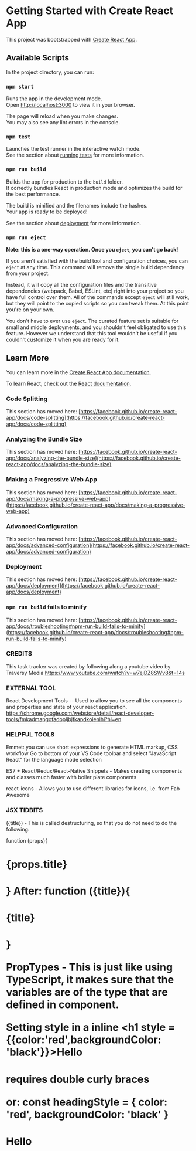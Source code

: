 # Getting Started with Create React App

This project was bootstrapped with [Create React App](https://github.com/facebook/create-react-app).

## Available Scripts

In the project directory, you can run:

### `npm start`

Runs the app in the development mode.\
Open [http://localhost:3000](http://localhost:3000) to view it in your browser.

The page will reload when you make changes.\
You may also see any lint errors in the console.

### `npm test`

Launches the test runner in the interactive watch mode.\
See the section about [running tests](https://facebook.github.io/create-react-app/docs/running-tests) for more information.

### `npm run build`

Builds the app for production to the `build` folder.\
It correctly bundles React in production mode and optimizes the build for the best performance.

The build is minified and the filenames include the hashes.\
Your app is ready to be deployed!

See the section about [deployment](https://facebook.github.io/create-react-app/docs/deployment) for more information.

### `npm run eject`

**Note: this is a one-way operation. Once you `eject`, you can't go back!**

If you aren't satisfied with the build tool and configuration choices, you can `eject` at any time. This command will remove the single build dependency from your project.

Instead, it will copy all the configuration files and the transitive dependencies (webpack, Babel, ESLint, etc) right into your project so you have full control over them. All of the commands except `eject` will still work, but they will point to the copied scripts so you can tweak them. At this point you're on your own.

You don't have to ever use `eject`. The curated feature set is suitable for small and middle deployments, and you shouldn't feel obligated to use this feature. However we understand that this tool wouldn't be useful if you couldn't customize it when you are ready for it.

## Learn More

You can learn more in the [Create React App documentation](https://facebook.github.io/create-react-app/docs/getting-started).

To learn React, check out the [React documentation](https://reactjs.org/).

### Code Splitting

This section has moved here: [https://facebook.github.io/create-react-app/docs/code-splitting](https://facebook.github.io/create-react-app/docs/code-splitting)

### Analyzing the Bundle Size

This section has moved here: [https://facebook.github.io/create-react-app/docs/analyzing-the-bundle-size](https://facebook.github.io/create-react-app/docs/analyzing-the-bundle-size)

### Making a Progressive Web App

This section has moved here: [https://facebook.github.io/create-react-app/docs/making-a-progressive-web-app](https://facebook.github.io/create-react-app/docs/making-a-progressive-web-app)

### Advanced Configuration

This section has moved here: [https://facebook.github.io/create-react-app/docs/advanced-configuration](https://facebook.github.io/create-react-app/docs/advanced-configuration)

### Deployment

This section has moved here: [https://facebook.github.io/create-react-app/docs/deployment](https://facebook.github.io/create-react-app/docs/deployment)

### `npm run build` fails to minify

This section has moved here: [https://facebook.github.io/create-react-app/docs/troubleshooting#npm-run-build-fails-to-minify](https://facebook.github.io/create-react-app/docs/troubleshooting#npm-run-build-fails-to-minify)

### CREDITS
This task tracker was created by following along a youtube video by 
Traversy Media 
https://www.youtube.com/watch?v=w7ejDZ8SWv8&t=14s

### EXTERNAL TOOL
React Development Tools -- Used to allow you to see all the components and properties and state of your react application.
https://chrome.google.com/webstore/detail/react-developer-tools/fmkadmapgofadopljbjfkapdkoienihi?hl=en

### HELPFUL TOOLS
Emmet:  you can use short expressions to generate HTML markup, CSS workflow
Go to bottom of your VS Code toolbar and select "JavaScript React" for the language mode selection

ES7 + React/Redux/React-Native Snippets - Makes creating components and classes much faster with boiler plate components

react-icons - Allows you to use different libraries for icons, i.e. from Fab Awesome

### JSX TIDBITS
({title}) - This is called destructuring, so that you do not need to do the following:

function (props){
    <h1>{props.title}<h1>
}
After:
function ({title}){
    <h1>{title}<h1>
}

PropTypes - This is just like using TypeScript, it makes sure that the variables are of the type that are defined in component.

Setting style in a inline <h1 style = {{color:'red',backgroundColor: 'black'}}>Hello<h1> requires double curly braces


or:
const headingStyle = {
    color: 'red', 
    backgroundColor: 'black'
}

<h1 style ={headingStyle}>Hello<h1>